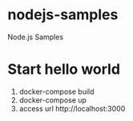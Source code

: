 # nodejs-samples
Node.js Samples

# Start hello world
1. docker-compose build
1. docker-compose up
1. access url http://localhost:3000
